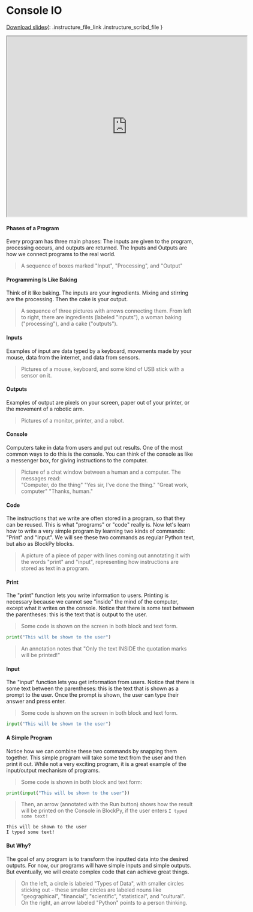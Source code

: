 # Console IO

[Download slides](Console%20IO.pdf){: .instructure_file_link .instructure_scribd_file }


<iframe style="width: 640px; height: 480px;" width="300" height="150" allowfullscreen="allowfullscreen" webkitallowfullscreen="webkitallowfullscreen" mozallowfullscreen="mozallowfullscreen"
title="Console IO.pdf"
src="https://www.youtube.com/embed/crEA3O7qGao?feature=oembed&amp;rel=0" ></iframe>


#### Phases of a Program

Every program has three main phases: 
The inputs are given to the program, processing occurs, and outputs are returned.
The Inputs and Outputs are how we connect programs to the real world.

> A sequence of boxes marked "Input", "Processing", and "Output"

#### Programming Is Like Baking

Think of it like baking.
The inputs are your ingredients.
Mixing and stirring are the processing.
Then the cake is your output.

> A sequence of three pictures with arrows connecting them. From left to right, there are ingredients (labeled "inputs"), a woman baking ("processing"), and a cake ("outputs").

#### Inputs

Examples of input are data typed by a keyboard, movements made by your mouse, data from the internet, and data from sensors.

> Pictures of a mouse, keyboard, and some kind of USB stick with a sensor on it.

#### Outputs

Examples of output are pixels on your screen, paper out of your printer, or the movement of a robotic arm.

> Pictures of a monitor, printer, and a robot.

#### Console

Computers take in data from users and put out results.
One of the most common ways to do this is the console.
You can think of the console as like a messenger box, for giving instructions to the computer.

> Picture of a chat window between a human and a computer. The messages read:  
> "Computer, do the thing"
> "Yes sir, I've done the thing."
> "Great work, computer"
> "Thanks, human."

#### Code

The instructions that we write are often stored in a program, so that they can be reused.
This is what "programs" or "code" really is.
Now let's learn how to write a very simple program by learning two kinds of commands: "Print" and "Input".
We will see these two commands as regular Python text, but also as BlockPy blocks.

> A picture of a piece of paper with lines coming out annotating it with the words "print" and "input", representing how instructions are stored as text in a program.

#### Print

The "print" function lets you write information to users.
Printing is necessary because we cannot see "inside" the mind of the computer, except what it writes on the console.
Notice that there is some text between the parentheses: this is the text that is output to the user.

> Some code is shown on the screen in both block and text form.  

```python
print("This will be shown to the user")
```

> An annotation notes that "Only the text INSIDE the quotation marks will be printed!"

#### Input

The "input" function lets you get information from users.
Notice that there is some text between the parentheses: this is the text that is shown as a prompt to the user.
Once the prompt is shown, the user can type their answer and press enter.

> Some code is shown on the screen in both block and text form.  

```python
input("This will be shown to the user")
```

#### A Simple Program

Notice how we can combine these two commands by snapping them together.
This simple program will take some text from the user and then print it out.
While not a very exciting program, it is a great example of the input/output mechanism of programs.

> Some code is shown in both block and text form:

```python
print(input("This will be shown to the user"))
```

> Then, an arrow (annotated with the Run button) shows how the result will be printed on the Console in BlockPy, if the user enters `I typed some text!`

    This will be shown to the user
    I typed some text!

#### But Why?

The goal of any program is to transform the inputted data into the desired outputs.
For now, our programs will have simple inputs and simple outputs.
But eventually, we will create complex code that can achieve great things.

> On the left, a circle is labeled "Types of Data", with smaller circles sticking out - these smaller circles are labeled nouns like "geographical", "financial", "scientific", "statistical", and "cultural".  
> On the right, an arrow labeled "Python" points to a person thinking.
